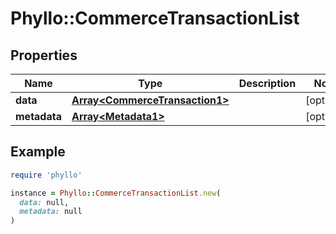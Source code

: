 # Phyllo::CommerceTransactionList

## Properties

| Name | Type | Description | Notes |
| ---- | ---- | ----------- | ----- |
| **data** | [**Array&lt;CommerceTransaction1&gt;**](CommerceTransaction1.md) |  | [optional] |
| **metadata** | [**Array&lt;Metadata1&gt;**](Metadata1.md) |  | [optional] |

## Example

```ruby
require 'phyllo'

instance = Phyllo::CommerceTransactionList.new(
  data: null,
  metadata: null
)
```

